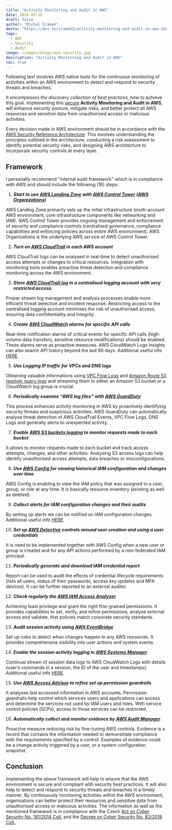 ```yaml
---
title: "Activity Monitoring and Audit in AWS"
date: 2024-03-16
draft: false
author: "Michal Šrámek"
devto: "https://dev.to/sramek5/activity-monitoring-and-audit-in-aws-1hd3"
tags:
  - AWS
  - Security
  - Audit
image: /images/blogs/aws-security.jpg
description: "Activity Monitoring and Audit in AWS"
toc: true
---
```


Following text involves AWS native tools for the continuous monitoring of activities within an AWS environment to detect and respond to security threats and breaches. 

*It encompasses the discovery collection of best practices*, how to achieve this goal. Implementing this <u>secure</u> **Activity Monitoring and Audit in AWS**, will enhance security posture, mitigate risks, and better protect all AWS resources and sensitive data from unauthorised access or malicious activities.

Every decision made in AWS environment should be in accordance with the [AWS Security Reference Architecture](https://docs.aws.amazon.com/prescriptive-guidance/latest/security-reference-architecture/architecture.html). This involves understanding the principles outlined in the architecture, conducting a risk assessment to identify potential security risks, and designing AWS architecture to incorporate security controls at every layer. 

## Framework

I personally recommend "internal audit framework" which is in compliance with AWS and should include the following (16) steps:

1. ***Start to use [AWS Landing Zone](https://docs.aws.amazon.com/prescriptive-guidance/latest/migration-aws-environment/understanding-landing-zones.html) with [AWS Control Tower](https://digitalcloud.training/what-is-aws-control-tower/) ([AWS Organizations](https://docs.aws.amazon.com/organizations/latest/userguide/orgs_introduction.html))***

AWS Landing Zone primarily sets up the initial infrastructure (multi-account AWS environment, core infrastructure components like networking and IAM). AWS Control Tower provides ongoing management and enforcement of security and compliance controls (centralised governance, compliance capabilities and enforcing policies across entire AWS environment). AWS Organizations is the underlying AWS service of AWS Control Tower.

2. ***Turn on [AWS CloudTrail](https://docs.aws.amazon.com/awscloudtrail/latest/userguide/cloudtrail-user-guide.html) in each AWS account***

AWS CloudTrail logs can be analysed in real-time to detect unauthorised access attempts or changes to critical resources. Integration with monitoring tools enables proactive threat detection and compliance monitoring across the AWS environment.

3. ***Store [AWS CloudTrail log](https://docs.aws.amazon.com/awscloudtrail/latest/userguide/cloudtrail-log-file-examples.html) in a centralised logging account with very restricted access***

Proper stream log management and analysis processes enable more efficient threat detection and incident response. Restricting access to the centralised logging account minimises the risk of unauthorised access, ensuring data confidentiality and integrity. 

4. ***Create [AWS CloudWatch](https://docs.aws.amazon.com/AmazonCloudWatch/latest/monitoring/cloudwatch_architecture.html) alarms for specific API calls***

Real-time notification alarms of critical events for specific API calls (high-volume data transfers, sensitive resource modifications) should be enabled. These alarms serve as proactive measures. AWS CloudWatch Logs Insights can also search API history beyond the last 90 days. Additional useful info [HERE](https://medium.com/free-code-camp/how-to-auto-create-cloudwatch-alarms-for-apis-with-cloudwatch-events-and-lambda-b128920857aa).

5. ***Use Logging IP traffic for VPCs and DNS logs***

Obtaining valuable informations using [VPC Flow Logs](https://docs.aws.amazon.com/vpc/latest/userguide/flow-logs.html) and [Amazon Route 53 resolver query logs](https://docs.aws.amazon.com/Route53/latest/DeveloperGuide/resolver-query-logs.html) and streaming them to either an Amazon S3 bucket or a CloudWatch log group is crucial.

6. ***Periodically examine “AWS log files” with [AWS GuardDuty](https://docs.aws.amazon.com/guardduty/latest/ug/what-is-guardduty.html)***

This process enhances activity monitoring in AWS by proactively identifying security threats and suspicious activities. AWS GuardDuty can automatically analyse threat detection of AWS CloudTrail Events, VPC Flow Logs, DNS Logs and generally alerts to unexpected activity.

7. ***Enable [AWS S3 buckets logging](https://docs.aws.amazon.com/AmazonS3/latest/userguide/logging-with-S3.html) to monitor requests made to each bucket***

It allows to monitor requests made to each bucket and track access attempts, changes, and other activities. Analysing S3 access logs can help identify unauthorised access attempts, data breaches or misconfigurations.

8. ***Use [AWS Config](https://docs.aws.amazon.com/appconfig/latest/userguide/what-is-appconfig.html) for viewing historical IAM configuration and changes over time***

AWS Config is enabling to view the IAM policy that was assigned to a user, group, or role at any time. It is basically resource inventory (existing as well as deleted).

9. ***Collect alerts for IAM configuration changes and their audits***

By setting up alerts we can be notified on IAM configuration changes. Additional useful info [HERE](https://aws.amazon.com/blogs/security/how-to-receive-alerts-when-your-iam-configuration-changes/).

10. ***Set up [AWS Detective](https://docs.aws.amazon.com/detective/latest/adminguide/what-is-detective.html) controls around user creation and using a user credentials***

It is need to be implemented together with AWS Config when a new user or group is created and for any API actions performed by a non-federated IAM principal.

11. ***Periodically generate and download IAM credential report*** 

Report can be used to audit the effects of credential lifecycle requirements (lists all users,  status of their passwords, access key updates and MFA devices). It can be further reported to an external auditor.

12. ***Check regularly the [AWS IAM Access Analyzer](https://docs.aws.amazon.com/IAM/latest/UserGuide/what-is-access-analyzer.html)***

Achieving least privilege and grant the right fine-grained permissions. It provides capabilities to set, verify, and refine permissions, analyse external access and validate, that policies match corporate security standards.

13. ***Audit session activity using [AWS EventBridge](https://docs.aws.amazon.com/eventbridge/latest/userguide/eb-what-is.html)***

Set up rules to detect when changes happen to any AWS resources. It provides comprehensive visibility into user actions and system events.

14. ***Enable the session activity logging in [AWS Systems Manager](https://docs.aws.amazon.com/systems-manager/latest/userguide/what-is-systems-manager.html)***

Continual stream of session data logs to AWS CloudWatch Logs with details (user’s commands in a session, the ID of the user and timestamps). Additional useful info [HERE](https://aws.amazon.com/blogs/security/how-to-record-ssh-sessions-established-through-a-bastion-host/).

15. ***Use [AWS Access Advisor](https://docs.aws.amazon.com/IAM/latest/UserGuide/access_policies_access-advisor.html) to refine set up permission guardrails***

It analyses last accessed information in AWS accounts. Permission guardrails help control which services users and applications can access and determine the services not used by IAM users and roles. With service control policies (SCPs), access to those services can be restricted.

16. ***Automatically collect and monitor evidence by [AWS Audit Manager](https://docs.aws.amazon.com/audit-manager/latest/userguide/what-is.html)***

Proactive measure reducing risk by fine-tuning AWS controls. Evidence is a record that contains the information needed to demonstrate compliance with the requirements specified by a control. Examples of evidence could be a change activity triggered by a user, or a system configuration snapshot.

## Conclusion
Implementing the above framework will help to ensure that the AWS environment is secure and compliant with security best practices. It will also help to detect and respond to security threats and breaches in a timely manner. By continuously monitoring activities within the AWS environment, organisations can better protect their resources and sensitive data from unauthorised access or malicious activities. The information as well as the mentioned framework is in compliance with the Czech [Act on Cyber Security No. 181/2014 Coll.](https://www.zakonyprolidi.cz/cs/2014-181) and the [Decree on Cyber Security No. 82/2018 Coll.](https://www.zakonyprolidi.cz/cs/2018-82)